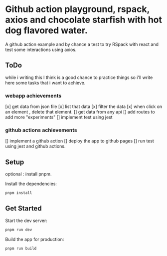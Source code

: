 # Github action playground, rspack, axios and chocolate starfish with hot dog flavored water.

A github action example and by chance a test to try RSpack with react and test some interactions using axios.

## ToDo
while i writing this I think is a good chance to practice things
so i'll write here some tasks that i want to achieve.

### webapp achievements
[x] get data from json file
[x] list that data
[x] filter the data
[x] when click on an element , delete that element.
[] get data from any api
[] add routes to add more "experiments"
[] implement test using jest

### github actions achievements
[] implement a github action
[] deploy the app to github pages
[] run test using jest and github actions.

## Setup

optional : install pnpm.

Install the dependencies:

```bash
pnpm install
```

## Get Started

Start the dev server:

```bash
pnpm run dev
```

Build the app for production:

```bash
pnpm run build
```

